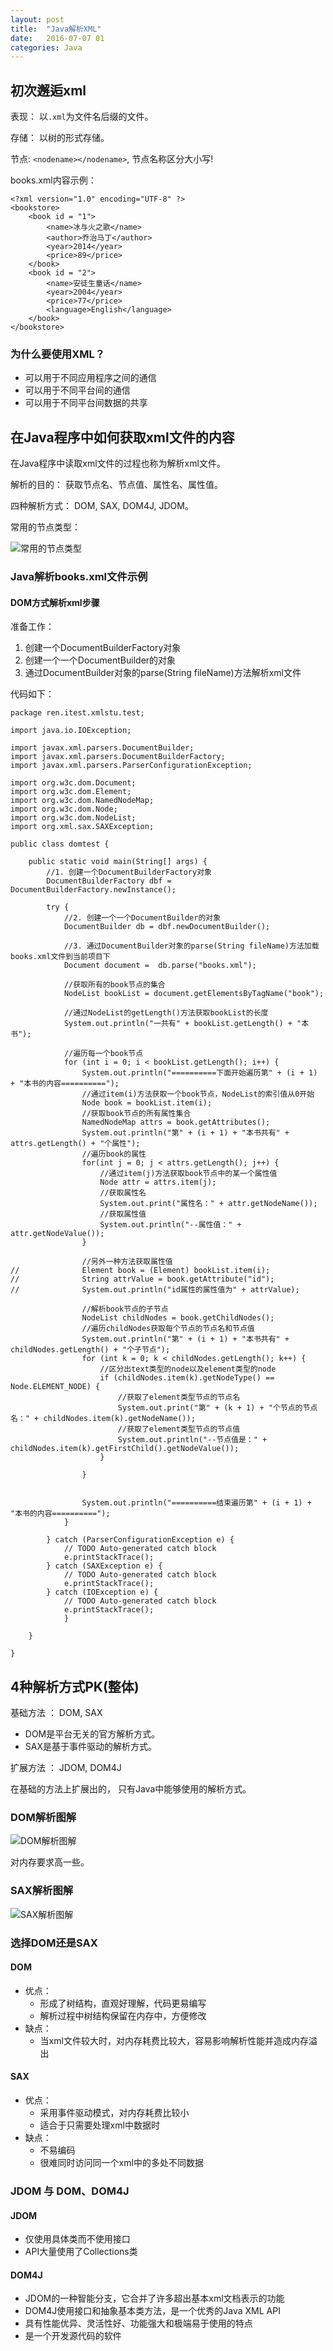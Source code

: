 ```yaml
---
layout: post
title:  "Java解析XML"
date:   2016-07-07 01
categories: Java
---
```







## 初次邂逅xml ##

表现： 以`.xml`为文件名后缀的文件。

存储： 以树的形式存储。

节点: `<nodename></nodename>`, 节点名称区分大小写!

books.xml内容示例：

	<?xml version="1.0" encoding="UTF-8" ?>
	<bookstore>
		<book id = "1">
			<name>冰与火之歌</name>
			<author>乔治马丁</author>
			<year>2014</year>
			<price>89</price>
		</book>
		<book id = "2">
			<name>安徒生童话</name>
			<year>2004</year>
			<price>77</price>
			<language>English</language>
		</book>
	</bookstore>

### 为什么要使用XML？ ###

- 可以用于不同应用程序之间的通信
- 可以用于不同平台间的通信
- 可以用于不同平台间数据的共享



## 在Java程序中如何获取xml文件的内容 ##

在Java程序中读取xml文件的过程也称为解析xml文件。

解析的目的： 获取节点名、节点值、属性名、属性值。

四种解析方式： DOM, SAX, DOM4J, JDOM。

常用的节点类型：

![常用的节点类型](http://7fvd6e.com1.z0.glb.clouddn.com/java-xml-nodetype.jpg)

### Java解析books.xml文件示例 ###

#### DOM方式解析xml步骤 ####

准备工作：

1. 创建一个DocumentBuilderFactory对象
2. 创建一个一个DocumentBuilder的对象
3. 通过DocumentBuilder对象的parse(String fileName)方法解析xml文件

代码如下：

	package ren.itest.xmlstu.test;
	
	import java.io.IOException;
	
	import javax.xml.parsers.DocumentBuilder;
	import javax.xml.parsers.DocumentBuilderFactory;
	import javax.xml.parsers.ParserConfigurationException;
	
	import org.w3c.dom.Document;
	import org.w3c.dom.Element;
	import org.w3c.dom.NamedNodeMap;
	import org.w3c.dom.Node;
	import org.w3c.dom.NodeList;
	import org.xml.sax.SAXException;
	
	public class domtest {
	
		public static void main(String[] args) {
			//1. 创建一个DocumentBuilderFactory对象
			DocumentBuilderFactory dbf = DocumentBuilderFactory.newInstance();
			
			try {
				//2. 创建一个一个DocumentBuilder的对象
				DocumentBuilder db = dbf.newDocumentBuilder();
				
				//3. 通过DocumentBuilder对象的parse(String fileName)方法加载books.xml文件到当前项目下
				Document document =  db.parse("books.xml");
				
				//获取所有的book节点的集合
				NodeList bookList = document.getElementsByTagName("book");
				
				//通过NodeList的getLength()方法获取bookList的长度
				System.out.println("一共有" + bookList.getLength() + "本书");
				
				//遍历每一个book节点
				for (int i = 0; i < bookList.getLength(); i++) {
					System.out.println("==========下面开始遍历第" + (i + 1) + "本书的内容==========");
					//通过item(i)方法获取一个book节点，NodeList的索引值从0开始
					Node book = bookList.item(i);
					//获取book节点的所有属性集合
					NamedNodeMap attrs = book.getAttributes();
					System.out.println("第" + (i + 1) + "本书共有" + attrs.getLength() + "个属性");
					//遍历book的属性
					for(int j = 0; j < attrs.getLength(); j++) {
						//通过item(j)方法获取book节点中的某一个属性值
						Node attr = attrs.item(j);
						//获取属性名
						System.out.print("属性名：" + attr.getNodeName());
						//获取属性值
						System.out.println("--属性值：" + attr.getNodeValue());
					}
					
					//另外一种方法获取属性值
	//				Element book = (Element) bookList.item(i);
	//				String attrValue = book.getAttribute("id");
	//				System.out.println("id属性的属性值为" + attrValue);
					
					//解析book节点的子节点
					NodeList childNodes = book.getChildNodes();
					//遍历childNodes获取每个节点的节点名和节点值
					System.out.println("第" + (i + 1) + "本书共有" + childNodes.getLength() + "个子节点");
					for (int k = 0; k < childNodes.getLength(); k++) {
						//区分出text类型的node以及element类型的node
						if (childNodes.item(k).getNodeType() == Node.ELEMENT_NODE) {
							//获取了element类型节点的节点名
							System.out.print("第" + (k + 1) + "个节点的节点名：" + childNodes.item(k).getNodeName());
							//获取了element类型节点的节点值
							System.out.println("--节点值是：" + childNodes.item(k).getFirstChild().getNodeValue());
						}
						
					}
					
					
					System.out.println("==========结束遍历第" + (i + 1) + "本书的内容==========");
				}
	
			} catch (ParserConfigurationException e) {
				// TODO Auto-generated catch block
				e.printStackTrace();
			} catch (SAXException e) {
				// TODO Auto-generated catch block
				e.printStackTrace();
			} catch (IOException e) {
				// TODO Auto-generated catch block
				e.printStackTrace();
				}
			
		}
	
	}




## 4种解析方式PK(整体) ##

基础方法 ： DOM, SAX

- DOM是平台无关的官方解析方式。
- SAX是基于事件驱动的解析方式。

扩展方法 ： JDOM, DOM4J

在基础的方法上扩展出的， 只有Java中能够使用的解析方式。

### DOM解析图解 ###

![DOM解析图解](http://7fvd6e.com1.z0.glb.clouddn.com/java-xml-dom.jpg)

对内存要求高一些。

### SAX解析图解 ###

![SAX解析图解](http://7fvd6e.com1.z0.glb.clouddn.com/java-xml-sax.jpg)

### 选择DOM还是SAX ###

#### DOM ####

- 优点：
	- 形成了树结构，直观好理解，代码更易编写
	- 解析过程中树结构保留在内存中，方便修改
- 缺点：
	- 当xml文件较大时，对内存耗费比较大，容易影响解析性能并造成内存溢出

#### SAX ####

- 优点：
	- 采用事件驱动模式，对内存耗费比较小
	- 适合于只需要处理xml中数据时
- 缺点：
	- 不易编码
	- 很难同时访问同一个xml中的多处不同数据

### JDOM 与 DOM、DOM4J ###

#### JDOM ####

- 仅使用具体类而不使用接口
- API大量使用了Collections类

#### DOM4J ####

- JDOM的一种智能分支，它合并了许多超出基本xml文档表示的功能
- DOM4J使用接口和抽象基本类方法，是一个优秀的Java XML API
- 具有性能优异、灵活性好、功能强大和极端易于使用的特点
- 是一个开发源代码的软件

